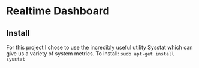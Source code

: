 Realtime Dashboard
=========

Install
---
For this project I chose to use the incredibly useful utility Sysstat which can give us a variety of system metrics. 
To install:
	```sudo apt-get install sysstat```